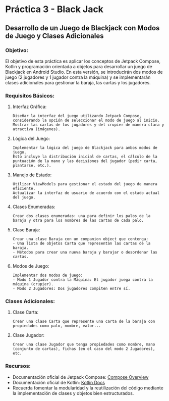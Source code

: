 # Práctica 3 - Black Jack

## Desarrollo de un Juego de Blackjack con Modos de Juego y Clases Adicionales

### Objetivo:

El objetivo de esta práctica es aplicar los conceptos de Jetpack Compose, Kotlin y programación orientada a objetos para desarrollar un juego de Blackjack en Android Studio. En esta versión, se introducirán dos modos de juego (2 jugadores y 1 jugador contra la máquina) y se implementarán clases adicionales para gestionar la baraja, las cartas y los jugadores.

### Requisitos Básicos:
1. Interfaz Gráfica:

   ```
   Diseñar la interfaz del juego utilizando Jetpack Compose, considerando la opción de seleccionar el modo de juego al inicio.
   Mostrar las cartas de los jugadores y del crupier de manera clara y atractiva (imágenes).
   ```

2. Lógica del Juego:

   ```
   Implementar la lógica del juego de Blackjack para ambos modos de juego.
   Esto incluye la distribución inicial de cartas, el cálculo de la puntuación de la mano y las decisiones del jugador (pedir carta, plantarse, etc.).
   ```

3. Manejo de Estado:

   ```
   Utilizar ViewModels para gestionar el estado del juego de manera eficiente.
   Actualizar la interfaz de usuario de acuerdo con el estado actual del juego.
   ```

4. Clases Enumeradas:

   ```
   Crear dos clases enumeradas: una para definir los palos de la baraja y otra para los nombres de las cartas de cada palo.
   ```
   
5. Clase Baraja:

   ```
   Crear una clase Baraja con un companion object que contenga:
   - Una lista de objetos Carta que representan las cartas de la baraja.
   - Métodos para crear una nueva baraja y barajar o desordenar las cartas.
   ```
  
6. Modos de Juego:

   ```
   Implementar dos modos de juego:
   - Modo 1 Jugador contra la Máquina: El jugador juega contra la máquina (crupier).
   - Modo 2 Jugadores: Dos jugadores compiten entre sí.

### Clases Adicionales:

1. Clase Carta:

   ```
   Crear una clase Carta que represente una carta de la baraja con propiedades como palo, nombre, valor...
   ```

2. Clase Jugador:

   ```
   Crear una clase Jugador que tenga propiedades como nombre, mano (conjunto de cartas), fichas (en el caso del modo 2 Jugadores), etc.
   ```
   
### Recursos:

   * Documentación oficial de Jetpack Compose: [Compose Overview](https://developer.android.com/jetpack/compose?hl=es-419)
   * Documentación oficial de Kotlin: [Kotlin Docs](https://kotlinlang.org/docs/home.html)
   * Recuerda fomentar la modularidad y la reutilización del código mediante la implementación de clases y objetos bien estructurados.
